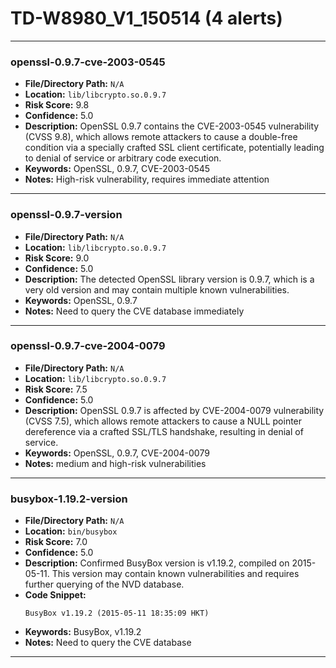 # TD-W8980_V1_150514 (4 alerts)

---

### openssl-0.9.7-cve-2003-0545

- **File/Directory Path:** `N/A`
- **Location:** `lib/libcrypto.so.0.9.7`
- **Risk Score:** 9.8
- **Confidence:** 5.0
- **Description:** OpenSSL 0.9.7 contains the CVE-2003-0545 vulnerability (CVSS 9.8), which allows remote attackers to cause a double-free condition via a specially crafted SSL client certificate, potentially leading to denial of service or arbitrary code execution.
- **Keywords:** OpenSSL, 0.9.7, CVE-2003-0545
- **Notes:** High-risk vulnerability, requires immediate attention

---
### openssl-0.9.7-version

- **File/Directory Path:** `N/A`
- **Location:** `lib/libcrypto.so.0.9.7`
- **Risk Score:** 9.0
- **Confidence:** 5.0
- **Description:** The detected OpenSSL library version is 0.9.7, which is a very old version and may contain multiple known vulnerabilities.
- **Keywords:** OpenSSL, 0.9.7
- **Notes:** Need to query the CVE database immediately

---
### openssl-0.9.7-cve-2004-0079

- **File/Directory Path:** `N/A`
- **Location:** `lib/libcrypto.so.0.9.7`
- **Risk Score:** 7.5
- **Confidence:** 5.0
- **Description:** OpenSSL 0.9.7 is affected by CVE-2004-0079 vulnerability (CVSS 7.5), which allows remote attackers to cause a NULL pointer dereference via a crafted SSL/TLS handshake, resulting in denial of service.
- **Keywords:** OpenSSL, 0.9.7, CVE-2004-0079
- **Notes:** medium and high-risk vulnerabilities

---
### busybox-1.19.2-version

- **File/Directory Path:** `N/A`
- **Location:** `bin/busybox`
- **Risk Score:** 7.0
- **Confidence:** 5.0
- **Description:** Confirmed BusyBox version is v1.19.2, compiled on 2015-05-11. This version may contain known vulnerabilities and requires further querying of the NVD database.
- **Code Snippet:**
  ```
  BusyBox v1.19.2 (2015-05-11 18:35:09 HKT)
  ```
- **Keywords:** BusyBox, v1.19.2
- **Notes:** Need to query the CVE database

---
